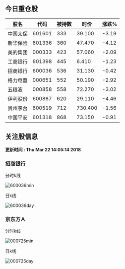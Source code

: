 
## 今日重仓股 

|股名|代码|被持数|时价|涨跌%|
|---|---|---|---|---|
|中国太保|601601|333|39.100|-3.19|
|新华保险|601336|360|47.470|-4.12|
|美的集团|000333|423|57.060|-2.09|
|工商银行|601398|445|6.410|-1.23|
|招商银行|600036|536|31.130|-0.42|
|格力电器|000651|552|50.190|-2.92|
|五粮液|000858|558|72.270|-3.02|
|伊利股份|600887|620|29.110|-4.46|
|贵州茅台|600519|712|730.400|-1.56|
|中国平安|601318|868|73.150|-0.91|

## 关注股信息
**更新时间 : Thu Mar 22 14:05:14 2018**
### 招商银行 
分时k线

![600036min](http://image.sinajs.cn/newchart/min/n/sh600036.gif)

日k线

![600036day](http://image.sinajs.cn/newchart/daily/n/sh600036.gif)

### 京东方Ａ 
分时k线

![000725min](http://image.sinajs.cn/newchart/min/n/sz000725.gif)

日k线

![000725day](http://image.sinajs.cn/newchart/daily/n/sz000725.gif)
